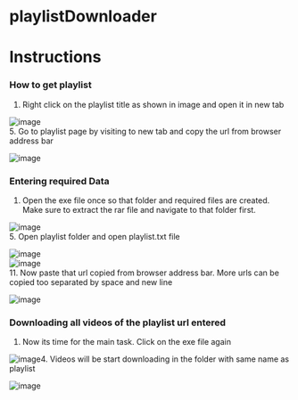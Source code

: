 # playlistDownloader




Instructions
============

### How to get playlist

1.  Right click on the playlist title as shown in image and open it in new tab
  
![image](https://imgur.com/NmdIzDL.jpeg)  
5.  Go to playlist page by visiting to new tab and copy the url from browser address bar
  
![image](https://imgur.com/1NaCo6l.jpeg)  

  
  

### Entering required Data

1.  Open the exe file once so that folder and required files are created. Make sure to extract the rar file and navigate to that folder first.
  
![image](https://imgur.com/ajrVWND.jpeg)  
5.  Open playlist folder and open playlist.txt file
  
![image](https://imgur.com/tmTVVRe.png)  
![image](https://imgur.com/MfvPNWD.png)  
11.  Now paste that url copied from browser address bar. More urls can be copied too separated by space and new line
  
![image](https://imgur.com/NV5YzT1.jpeg)

  
  

### Downloading all videos of the playlist url entered

1.  Now its time for the main task. Click on the exe file again
  
![image](https://imgur.com/ajrVWND.jpeg)4.  Videos will be start downloading in the folder with same name as playlist
  
![image](https://imgur.com/dGzIE6O.png)

